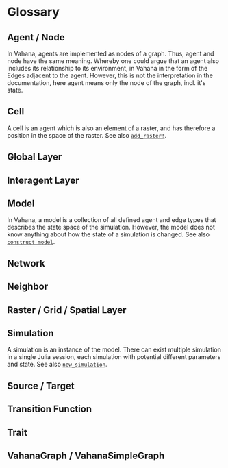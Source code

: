 # Glossary

## Agent / Node 

In Vahana, agents are implemented as nodes of a graph. Thus, agent and
node have the same meaning. Whereby one could argue that an agent also
includes its relationship to its environment, in Vahana in the form of
the Edges adjacent to the agent. However, this is not the
interpretation in the documentation, here agent means only the node of
the graph, incl. it's state.

## Cell

A cell is an agent which is also an element of a raster, and has
therefore a position in the space of the raster. See also [`add_raster!`](@ref).

## Global Layer



## Interagent Layer

## Model

In Vahana, a model is a collection of all defined agent and edge types
that describes the state space of the simulation. However, the model
does not know anything about how the state of a simulation is changed.
See also [`construct_model`](@ref).

## Network

## Neighbor

## Raster / Grid / Spatial Layer

## Simulation

A simulation is an instance of the model. There can exist multiple
simulation in a single Julia session, each simulation with potential
different parameters and state. See also [`new_simulation`](@ref).

## Source / Target

## Transition Function

## Trait

## VahanaGraph / VahanaSimpleGraph
